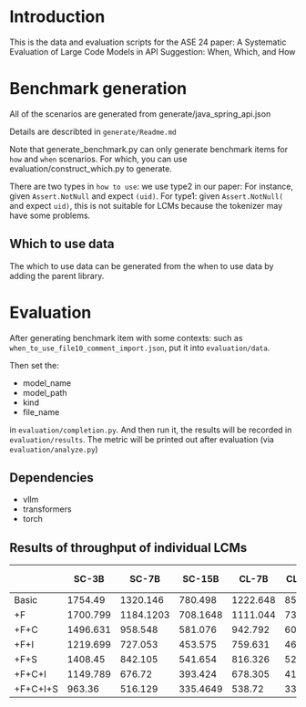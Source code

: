 # Introduction

This is the data and evaluation scripts for the ASE 24 paper: A Systematic Evaluation of Large Code Models in API Suggestion: When, Which, and How


# Benchmark generation

All of the scenarios are generated from generate/java_spring_api.json

Details are describted in `generate/Readme.md`

Note that generate_benchmark.py can only generate benchmark items for `how` and `when` scenarios. For which, you can use evaluation/construct_which.py to generate.

There are two types in `how to use`: we use type2 in our paper: For instance, given `Assert.NotNull` and expect  `(uid)`. For type1:  given `Assert.NotNull(` and expect  `uid)`, this is not suitable for LCMs because the tokenizer may have some problems.

## Which to use data

The which to use data can be generated from the when to use data by adding the parent library.


# Evaluation

After generating benchmark item with some contexts: such as `when_to_use_file10_comment_import.json`, put it into `evaluation/data`.

Then set the:
- model_name
- model_path
- kind
- file_name

in `evaluation/completion.py`. And then run it, the results will be recorded in `evaluation/results`. The metric will be printed out after evaluation (via `evaluation/analyze.py`)

## Dependencies

- vllm
- transformers
- torch


## Results of throughput of individual LCMs

|       | SC-3B  | SC-7B   | SC-15B  | CL-7B   | CL-13B  | CL-34B  | DSC-1.3B | DSC-6.7B | DSC-33B | AVG          |
|-------|--------|---------|---------|---------|---------|---------|----------|----------|---------|--------------|
| Basic | 1754.49| 1320.146| 780.498 | 1222.648| 851.065 | 431.26  | 1748.49  | 1418.047 | 435.365 | 1106.88998   |
| +F    | 1700.799| 1184.1203| 708.1648 | 1111.044| 731.26  | 371.786 | 1668.663 | 1254.264 | 377.516 | 1011.95746   |
| +F+C  | 1496.631| 958.548 | 581.076 | 942.792 | 609.002 | 301.472 | 1602.197 | 1052.871 | 309.7578| 872.7052     |
| +F+I  | 1219.699| 727.053 | 453.575 | 759.631 | 466.998 | 233.966 | 1240.712 | 808.017  | 222.671 | 681.369111   |
| +F+S  | 1408.45 | 842.105 | 541.654 | 816.326 | 528.052 | 266.66  | 1371.683 | 945.43   | 263.6   | 775.995556   |
| +F+C+I| 1149.789| 676.72  | 393.424 | 678.305 | 417.358 | 205.642 | 1209.172 | 718.422  | 199.958 | 627.643333   |
| +F+C+I+S| 963.36 | 516.129 | 335.4649| 538.72  | 331.262 | 143.981 | 989.315  | 585.825  | 138.34  | 504.710767   |